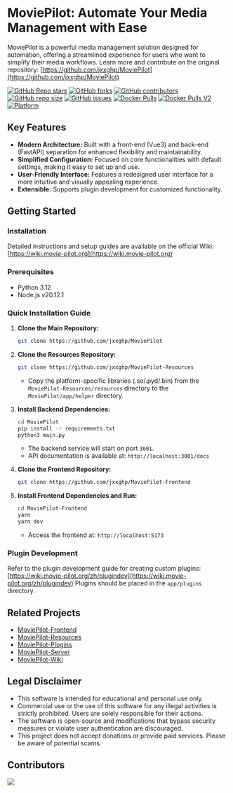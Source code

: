 # MoviePilot: Automate Your Media Management with Ease

MoviePilot is a powerful media management solution designed for automation, offering a streamlined experience for users who want to simplify their media workflows.  Learn more and contribute on the original repository: [https://github.com/jxxghp/MoviePilot](https://github.com/jxxghp/MoviePilot)

[![GitHub Repo stars](https://img.shields.io/github/stars/jxxghp/MoviePilot?style=for-the-badge)](https://github.com/jxxghp/MoviePilot)
[![GitHub forks](https://img.shields.io/github/forks/jxxghp/MoviePilot?style=for-the-badge)](https://github.com/jxxghp/MoviePilot)
[![GitHub contributors](https://img.shields.io/github/contributors/jxxghp/MoviePilot?style=for-the-badge)](https://github.com/jxxghp/MoviePilot)
[![GitHub repo size](https://img.shields.io/github/repo-size/jxxghp/MoviePilot?style=for-the-badge)](https://github.com/jxxghp/MoviePilot)
[![GitHub issues](https://img.shields.io/github/issues/jxxghp/MoviePilot?style=for-the-badge)](https://github.com/jxxghp/MoviePilot)
[![Docker Pulls](https://img.shields.io/docker/pulls/jxxghp/moviepilot?style=for-the-badge)](https://hub.docker.com/r/jxxghp/moviepilot)
[![Docker Pulls V2](https://img.shields.io/docker/pulls/jxxghp/moviepilot-v2?style=for-the-badge)](https://hub.docker.com/r/jxxghp/moviepilot-v2)
[![Platform](https://img.shields.io/badge/platform-Windows%20%7C%20Linux%20%7C%20Synology-blue?style=for-the-badge)](https://github.com/jxxghp/MoviePilot)

## Key Features

*   **Modern Architecture:** Built with a front-end (Vue3) and back-end (FastAPI) separation for enhanced flexibility and maintainability.
*   **Simplified Configuration:** Focused on core functionalities with default settings, making it easy to set up and use.
*   **User-Friendly Interface:**  Features a redesigned user interface for a more intuitive and visually appealing experience.
*   **Extensible:** Supports plugin development for customized functionality.

## Getting Started

### Installation

Detailed instructions and setup guides are available on the official Wiki: [https://wiki.movie-pilot.org](https://wiki.movie-pilot.org)

### Prerequisites

*   Python 3.12
*   Node.js v20.12.1

### Quick Installation Guide

1.  **Clone the Main Repository:**
    ```bash
    git clone https://github.com/jxxghp/MoviePilot
    ```
2.  **Clone the Resources Repository:**
    ```bash
    git clone https://github.com/jxxghp/MoviePilot-Resources
    ```
    *   Copy the platform-specific libraries (.so/.pyd/.bin) from the `MoviePilot-Resources/resources` directory to the `MoviePilot/app/helper` directory.

3.  **Install Backend Dependencies:**
    ```bash
    cd MoviePilot
    pip install -r requirements.txt
    python3 main.py
    ```
    *   The backend service will start on port `3001`.
    *   API documentation is available at: `http://localhost:3001/docs`
4.  **Clone the Frontend Repository:**
    ```bash
    git clone https://github.com/jxxghp/MoviePilot-Frontend
    ```
5.  **Install Frontend Dependencies and Run:**
    ```bash
    cd MoviePilot-Frontend
    yarn
    yarn dev
    ```
    *   Access the frontend at: `http://localhost:5173`

### Plugin Development

Refer to the plugin development guide for creating custom plugins: [https://wiki.movie-pilot.org/zh/plugindev](https://wiki.movie-pilot.org/zh/plugindev)
Plugins should be placed in the `app/plugins` directory.

## Related Projects

*   [MoviePilot-Frontend](https://github.com/jxxghp/MoviePilot-Frontend)
*   [MoviePilot-Resources](https://github.com/jxxghp/MoviePilot-Resources)
*   [MoviePilot-Plugins](https://github.com/jxxghp/MoviePilot-Plugins)
*   [MoviePilot-Server](https://github.com/jxxghp/MoviePilot-Server)
*   [MoviePilot-Wiki](https://github.com/jxxghp/MoviePilot-Wiki)

## Legal Disclaimer

*   This software is intended for educational and personal use only.
*   Commercial use or the use of this software for any illegal activities is strictly prohibited. Users are solely responsible for their actions.
*   The software is open-source and modifications that bypass security measures or violate user authentication are discouraged.
*   This project does not accept donations or provide paid services. Please be aware of potential scams.

## Contributors

<a href="https://github.com/jxxghp/MoviePilot/graphs/contributors">
  <img src="https://contrib.rocks/image?repo=jxxghp/MoviePilot" />
</a>